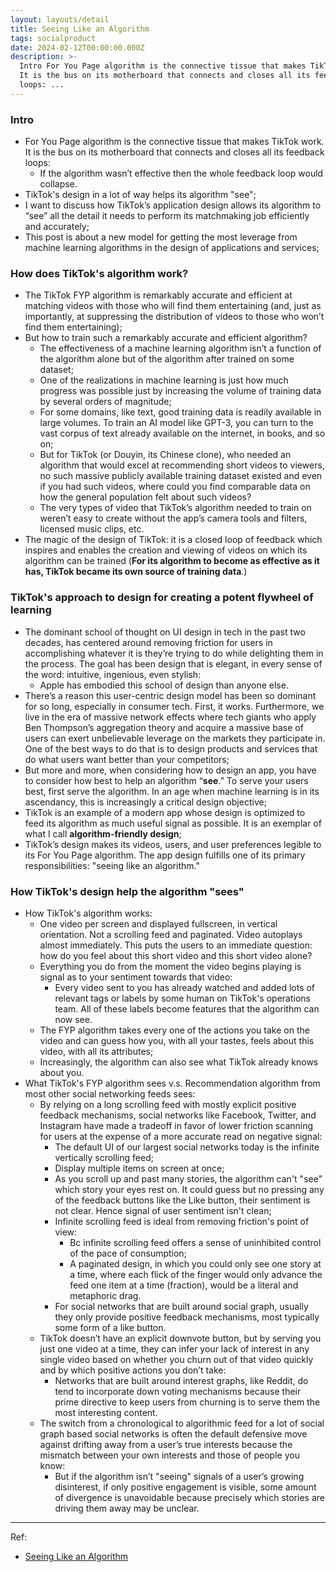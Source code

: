 ```yaml
---
layout: layouts/detail
title: Seeing Like an Algorithm
tags: socialproduct
date: 2024-02-12T00:00:00.000Z
description: >-
  Intro For You Page algorithm is the connective tissue that makes TikTok work.
  It is the bus on its motherboard that connects and closes all its feedback
  loops: ...
---
```

### Intro
* For You Page algorithm is the connective tissue that makes TikTok work. It is the bus on its motherboard that connects and closes all its feedback loops: 
    * If the algorithm wasn’t effective then the whole feedback loop would collapse. 
* TikTok's design in a lot of way helps its algorithm "see"; 
* I want to discuss how TikTok’s application design allows its algorithm to “see” all the detail it needs to perform its matchmaking job efficiently and accurately; 
* This post is about a new model for getting the most leverage from machine learning algorithms in the design of applications and services; 

### How does TikTok's algorithm work?
* The TikTok FYP algorithm is remarkably accurate and efficient at matching videos with those who will find them entertaining (and, just as importantly, at suppressing the distribution of videos to those who won’t find them entertaining); 
* But how to train such a remarkably accurate and efficient algorithm? 
    * The effectiveness of a machine learning algorithm isn’t a function of the algorithm alone but of the algorithm after trained on some dataset; 
    * One of the realizations in machine learning is just how much progress was possible just by increasing the volume of training data by several orders of magnitude; 
    * For some domains, like text, good training data is readily available in large volumes. To train an AI model like GPT-3, you can turn to the vast corpus of text already available on the internet, in books, and so on; 
    * But for TikTok (or Douyin, its Chinese clone), who needed an algorithm that would excel at recommending short videos to viewers, no such massive publicly available training dataset existed and even if you had such videos, where could you find comparable data on how the general population felt about such videos? 
    * The very types of video that TikTok’s algorithm needed to train on weren’t easy to create without the app’s camera tools and filters, licensed music clips, etc. 
* The magic of the design of TikTok: it is a closed loop of feedback which inspires and enables the creation and viewing of videos on which its algorithm can be trained (**For its algorithm to become as effective as it has, TikTok became its own source of training data**.) 

### TikTok's approach to design for creating a potent flywheel of learning
* The dominant school of thought on UI design in tech in the past two decades, has centered around removing friction for users in accomplishing whatever it is they’re trying to do while delighting them in the process. The goal has been design that is elegant, in every sense of the word: intuitive, ingenious, even stylish: 
    * Apple has embodied this school of design than anyone else. 
* There’s a reason this user-centric design model has been so dominant for so long, especially in consumer tech. First, it works. Furthermore, we live in the era of massive network effects where tech giants who apply Ben Thompson’s aggregation theory and acquire a massive base of users can exert unbelievable leverage on the markets they participate in. One of the best ways to do that is to design products and services that do what users want better than your competitors; 
* But more and more, when considering how to design an app, you have to consider how best to help an algorithm “**see**.” To serve your users best, first serve the algorithm. In an age when machine learning is in its ascendancy, this is increasingly a critical design objective; 
* TikTok is an example of a modern app whose design is optimized to feed its algorithm as much useful signal as possible. It is an exemplar of what I call **algorithm-friendly design**; 
* TikTok’s design makes its videos, users, and user preferences legible to its For You Page algorithm. The app design fulfills one of its primary responsibilities: "seeing like an algorithm." 

### How TikTok's design help the algorithm "sees"
* How TikTok's algorithm works: 
    * One video per screen and displayed fullscreen, in vertical orientation. Not a scrolling feed and paginated. Video autoplays almost immediately. This puts the users to an immediate question: how do you feel about this short video and this short video alone? 
    * Everything you do from the moment the video begins playing is signal as to your sentiment towards that video: 
        * Every video sent to you has already watched and added lots of relevant tags or labels by some human on TikTok's operations team. All of these labels become features that the algorithm can now see. 
    * The FYP algorithm takes every one of the actions you take on the video and can guess how you, with all your tastes, feels about this video, with all its attributes; 
    * Increasingly, the algorithm can also see what TikTok already knows about you. 
* What TikTok's FYP algorithm sees v.s. Recommendation algorithm from most other social networking feeds sees: 
    * By relying on a long scrolling feed with mostly explicit positive feedback mechanisms, social networks like Facebook, Twitter, and Instagram have made a tradeoff in favor of lower friction scanning for users at the expense of a more accurate read on negative signal: 
        * The default UI of our largest social networks today is the infinite vertically scrolling feed; 
        * Display multiple items on screen at once; 
        * As you scroll up and past many stories, the algorithm can't "see" which story your eyes rest on. It could guess but no pressing any of the feedback buttons like the Like button, their sentiment is not clear. Hence signal of user sentiment isn't clean; 
        * Infinite scrolling feed is ideal from removing friction's point of view: 
            * Bc infinite scrolling feed offers a sense of uninhibited control of the pace of consumption; 
            * A paginated design, in which you could only see one story at a time, where each flick of the finger would only advance the feed one item at a time (fraction), would be a literal and metaphoric drag. 
        * For social networks that are built around social graph, usually they only provide positive feedback mechanisms, most typically some form of a like button. 
    * TikTok doesn’t have an explicit downvote button, but by serving you just one video at a time, they can infer your lack of interest in any single video based on whether you churn out of that video quickly and by which positive actions you don’t take: 
        * Networks that are built around interest graphs, like Reddit, do tend to incorporate down voting mechanisms because their prime directive to keep users from churning is to serve them the most interesting content. 
    * The switch from a chronological to algorithmic feed for a lot of social graph based social networks is often the default defensive move against drifting away from a user’s true interests because the mismatch between your own interests and those of people you know: 
        * But if the algorithm isn’t "seeing" signals of a user’s growing disinterest, if only positive engagement is visible, some amount of divergence is unavoidable because precisely which stories are driving them away may be unclear. 

---

Ref:
* <a href="https://www.eugenewei.com/blog/2020/9/18/seeing-like-an-algorithm" target="_blank">Seeing Like an Algorithm</a>
